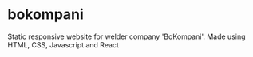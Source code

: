 # bokompani
Static responsive website for welder company 'BoKompani'. Made using HTML, CSS, Javascript and React
